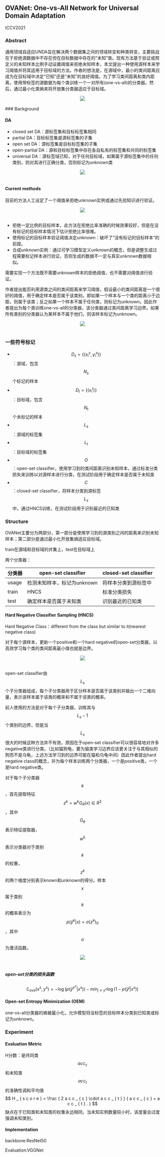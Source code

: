 ## OVANet: One-vs-All Network for Universal Domain Adaptation

ICCV2021

### Abstract

通用领域自适应UNDA旨在解决两个数据集之间的领域转变和种类转变，主要挑战在于拒绝源数据中不存在但在目标数据中存在的“未知”类。现有方法基于验证或预定义的未知样本比例手动设置阈值来拒绝未知样本，本文提出一种使用源样本来学习阈值并将其适用于目标域的方法。作者的想法是，在源域中，最小的类间距离应成为在目标域中决定“已知”还是“未知”的良好阈值。为了学习类间距离和类内距离，使用带标签的源数据为每个类训练一个一对所有(one-vs-all)的分类器。然后，通过最小化类熵来将开放集分类器适应于目标域。

<div align=center>
<img src="https://amao996.github.io/blogs/paper-reading/imgs/OVANet/model.png" width="  ">
</div><br>
### Background

#### DA

- closed set DA：源标签集和目标标签集相同
- partial DA：目标标签集是源标签集的子集
- open set DA：源标签集是目标标签集的子集
- open-partial DA：源和目标标签集中存在各自私有的标签集和共同的标签集
- universal DA：源标签域已知，对于任何目标域，如果属于源标签集中的任何类别，则对其进行正确分类，否则标记为unknown类

<div align=center>
<img src="https://amao996.github.io/blogs/paper-reading/imgs/OVANet/DA.png" width="  ">
</div><br>

#### Current methods

目前的方法人工设定了一个阈值来拒绝unknown实例或通过先验知识进行验证。

<div align=center>
<img src="https://amao996.github.io/blogs/paper-reading/imgs/OVANet/intro1.png" width="  ">
</div><br>

- 拒绝一定比例的目标样本，此方法在拒绝比率准确的时候效果较好，但是在没有标记的目标样本情况下估计拒绝比率很难。
- 使用标记的目标样本验证阈值决定unknown：破坏了”没有标记的目标样本“的前提。
- 合成unknown实例：通过可学习模型定义unknown的概念，但是调整生成过程需要标记样本进行验证，否则生成的数据不一定与真实unknown数据相似。

需要实现一个方法既不需要unknown样本的拒绝阈值，也不需要对阈值进行验证。

作者提出能否利用源类之间的类间距离来学习阈值，假设最小的类间距离是一个很好的阈值，用于确定样本是否属于该类别。即如果一个样本与一个类的距离小于边距，则属于该类；反之如果一个样本不属于任何类，则标记为unknown。因此作者提出为每个类训练one-vs-all的分类器，该分类器通过类间距离学习边界。如果所有类别的分类器认为某样本不属于他们，则该样本标记为unknown。

<div align=center>
<img src="https://amao996.github.io/blogs/paper-reading/imgs/OVANet/intro2.png" width="  ">
</div><br>

### 一些符号标记

- $$ D _ { s } = \left\{ ( x _ { i } ^ { s } , y _ { i } ^ { s } ) \right\}$$：源域，包含$$N _ {s}$$个标记的样本
- $$ D _ { t } = \left\{ ( x _ { i } ^ { t } ) \right\}$$：目标域，包含$$N _ {t}$$个未标记的样本
- $$L _ {s}$$：源域的标签集
- $$L _ {t}$$：目标域的标签集
- $$O$$：open-set classifier，使用学习到的类间距离识别未知样本，通过标准分类损失来训练以对源样本进行分类，在测试阶段用于确定样本是否属于未知类
- $$C$$：closed-set classifier，将样本分类到源标签$$L _ {s}$$中，通过HNCS训练，在测试阶段用于识别最近的已知类

### Structure

OVANet主要分为两部分，第一部分是使用学习到的源类别之间的距离来识别未知样本；第二部分是通过最小化开放集熵适应目标域。

train在源域和目标域的并集上，test在目标域上

两个分类器：

| 分类器 | open-set classifier         | closed-set classifier |
| ------ | --------------------------- | --------------------- |
| usage  | 检测未知样本，标记为unknown | 将样本分类到源标签中  |
| train  | HNCS                        | 标准分类损失          |
| test   | 确定样本是否属于未知类      | 识别最近的已知类      |

#### Hard Negative Classifier Sampling (HNCS)

Hard Negative Class：different from the class but similar to it(nearest negative class)

对于每个源样本，更新一个positive和一个hard negative的open-set分类器，以高效学习每个类的类间距离最小值也就是边界。

<div align=center>
<img src="https://amao996.github.io/blogs/paper-reading/imgs/OVANet/HNCS.png" width="  ">
</div><br>

open-set classifier由$$L _ {s}$$个子分类器组成，每个子分类器用于区分样本是否属于该类别并输出一个二维向量，表示该样本属于该类的概率和不属于该类的概率。

前人使用的方法是对于每个子分类器，训练其与$$L _ {s} - 1$$个类别的边界，但是当$$L _ {s}$$很大的时候这种方法并不有效，原因在于open-set classifier可以很容易地对许多negative类进行分类。（比如猫狗龟，要为猫类学习边界应该更关注于与其相似的狗而不是乌龟，上述方法学习到的边界可能在猫和乌龟中间）因此作者提出hard negative class的概念，并为每个样本训练两个分类器，一个是positive类，一个是hard negative类。

对于每个子分类器$$k$$，首先提取特征$$ z ^ { k } = w ^ { k } G _ { \theta } ( x ) \in R ^ { 2 }$$，其中$$G _ { \theta }$$表示特征提取器，$$w ^ { k }$$表示分类器对于类别$$k$$的权重，$$ z ^ { k }$$的两个维度分别表示known和unknown的得分。样本$$x$$属于类别$$k$$的概率表示为$$ p ( \widehat { y } ^ { k } | x ) = \sigma ( z ^ { k } ) _ { 0 }$$，其中$$\sigma$$为激活函数。

<div align=center>
<img src="https://amao996.github.io/blogs/paper-reading/imgs/OVANet/openset_training.png" width="  ">
</div><br>

##### open-set分类的损失函数

$$
\complement _ { o v a } ( x ^ { s } , y ^ { s } ) = - \log ( p ( \widehat { y } ^ { y ^ { s } } | x ^ { s } ) ) - min_ { j \neq y ^ { s } } \log ( 1 - p ( \widehat { y } ^ { j } | x ^ { s } ) )
$$



#### Open-set Entropy Minimization (OEM)

one-vs-all分类器的熵被最小化，允许模型将没标签的目标样本分类到已知类或标记为unknown。



### Experiment

#### Evaluation Metric

H分数：是共同类$$acc _ {c}$$和未知类$$acc _ {t} $$的准确性调和平均值
$$
H _ { s c o r e } = \frac { 2 a c c _ { c } \cdot a c c _ { t } } { a c c _ { c } + a c c _ { t } . }
$$
缺点在于已知类和未知类的权重永远相同，当未知实例数量较小时，该度量会过度强调未知类别。

#### Implementation

backbone:ResNet50

Evaluation:VGGNet

